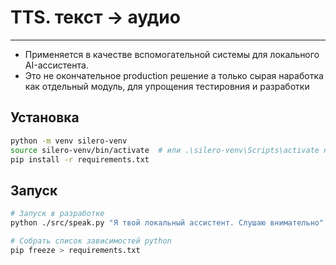 # TTS. текст -> аудио
---

- Применяется в качестве вспомогательной системы для локального AI-ассистента.
- Это не окончательное production решение а только сырая наработка как отдельный модуль, для упрощения тестировния и разработки

## Установка

```bash
python -m venv silero-venv
source silero-venv/bin/activate  # или .\silero-venv\Scripts\activate на Windows
pip install -r requirements.txt
```


## Запуск

```bash
# Запуск в разработке
python ./src/speak.py "Я твой локальный ассистент. Слушаю внимательно"   #  или python3 если на Windows
```

```bash
# Собрать список зависимостей python
pip freeze > requirements.txt
```
